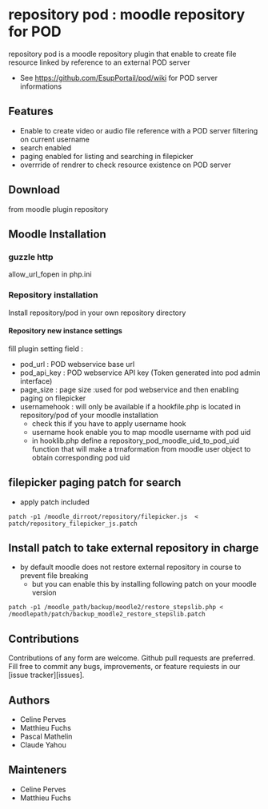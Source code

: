 # repository pod : moodle repository for POD
repository pod is a moodle repository plugin that enable to create file resource linked by reference to an external POD server
* See https://github.com/EsupPortail/pod/wiki for POD server informations

## Features
* Enable to create video or audio file reference with a POD server filtering on current username
* search enabled
* paging enabled for listing and searching in filepicker
* overrride of rendrer to check resource existence on POD server
## Download
from moodle plugin repository

## Moodle Installation
### guzzle http
allow_url_fopen in php.ini

### Repository installation
Install repository/pod in your own repository directory

#### Repository new instance settings
fill plugin setting field :
* pod_url : POD webservice base url
* pod_api_key : POD webservice API key (Token generated into pod admin interface)
* page_size : page size :used for pod webservice and then enabling paging on filepicker
* usernamehook : will only be available if a hookfile.php is located in repository/pod of your moodle installation
  * check this if you have to apply username hook
  * username hook enable you to map moodle username with pod uid
  * in hooklib.php define a repository_pod_moodle_uid_to_pod_uid function that will make a trnaformation from moodle user object to obtain corresponding pod uid
## filepicker paging patch for search
* apply patch included
```
patch -p1 /moodle_dirroot/repository/filepicker.js  < patch/repository_filepicker_js.patch
```

## Install patch to take external repository in charge
* by default moodle does not restore external repository in course to prevent file breaking
  * but you can enable this by installing following patch on your moodle version
```shell
patch -p1 /moodle_path/backup/moodle2/restore_stepslib.php < /moodlepath/patch/backup_moodle2_restore_stepslib.patch
```

## Contributions
Contributions of any form are welcome. Github pull requests are preferred.
Fill free to commit any bugs, improvements, or feature requiests in our [issue tracker][issues].

## Authors
* Celine Perves
* Matthieu Fuchs
* Pascal Mathelin
* Claude Yahou

## Mainteners
* Celine Perves
* Matthieu Fuchs
